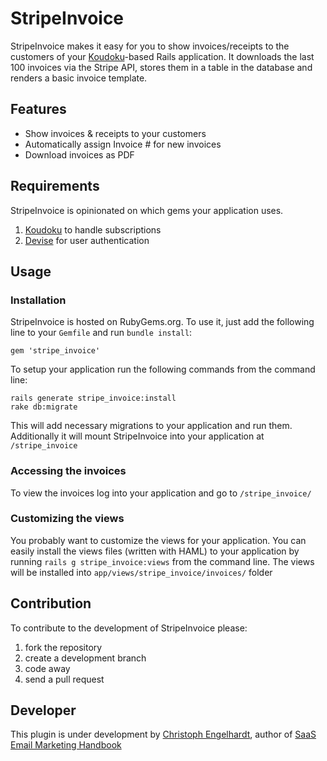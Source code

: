 # StripeInvoice

StripeInvoice makes it easy for you to show invoices/receipts to the customers of your [Koudoku](https://github.com/andrewculver/koudoku/)-based Rails application. 
It downloads the last 100 invoices via the Stripe API, stores them in a table in the database and renders a basic 
invoice template. 

## Features

- Show invoices & receipts to your customers
- Automatically assign Invoice # for new invoices
- Download invoices as PDF

## Requirements 

StripeInvoice is opinionated on which gems your application uses. 

1. [Koudoku](https://github.com/andrewculver/koudoku/) to handle subscriptions
2. [Devise](https://github.com/plataformatec/devise) for user authentication

## Usage

### Installation

StripeInvoice is hosted on RubyGems.org. To use it, just add the following line to your `Gemfile` and run `bundle install`:

```
gem 'stripe_invoice'
```


To setup your application run the following commands from the command line: 

```
rails generate stripe_invoice:install
rake db:migrate
```

This will add necessary migrations to your application and run them. Additionally it will mount StripeInvoice into your application
at `/stripe_invoice`

### Accessing the invoices

To view the invoices log into your application and go to `/stripe_invoice/`

### Customizing the views

You probably want to customize the views for your application. You can easily install the views files (written with HAML)
to your application by running `rails g stripe_invoice:views` from the command line. 
The views will be installed into `app/views/stripe_invoice/invoices/` folder



## Contribution

To contribute to the development of StripeInvoice please: 

1. fork the repository
2. create a development branch
3. code away
4. send a pull request

## Developer
This plugin is under development by [Christoph Engelhardt](http://www.it-engelhardt.de), author of [SaaS Email Marketing Handbook](https://www.saasemailmarketing.net)
